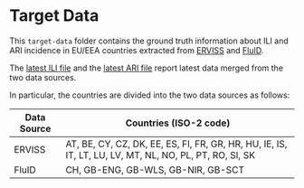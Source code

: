 # Target Data
This `target-data` folder contains the ground truth information about ILI and ARI incidence in EU/EEA countries extracted from [ERVISS](https://erviss.org/) and [FluID](https://www.who.int/teams/global-influenza-programme/surveillance-and-monitoring/fluid). 

The [latest ILI file](https://github.com/european-modelling-hubs/RespiCast-SyndromicIndicators/blob/main/target-data/latest-ILI_incidence.csv) and the [latest ARI file](https://github.com/european-modelling-hubs/RespiCast-SyndromicIndicators/blob/main/target-data/latest-ARI_incidence.csv) report latest data merged from the two data sources.

In particular, the countries are divided into the two data sources as follows:

| Data Source | Countries (ISO-2 code) |
| -------- | -------- |
| ERVISS | AT, BE, CY, CZ, DK, EE, ES, FI, FR, GR, HR, HU, IE, IS, IT, LT, LU, LV, MT, NL, NO, PL, PT, RO, SI, SK|
| FluID | CH, GB-ENG, GB-WLS, GB-NIR, GB-SCT |
